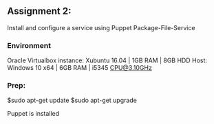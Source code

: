 ## Assignment 2:
Install and configure a service using Puppet Package-File-Service

### Environment
Oracle Virtualbox instance: Xubuntu 16.04 | 1GB RAM | 8GB  HDD
Host: Windows 10 x64 | 6GB RAM | i5345 CPU@3.10GHz

### Prep:
$sudo apt-get update
$sudo apt-get upgrade

Puppet is installed
